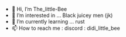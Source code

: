 - 👋 Hi, I’m The_little-Bee
- 👀 I’m interested in ... Black juicey men (jk)
- 🌱 I’m currently learning ... rust
- 📫 How to reach me : discord : didi_little_bee

<!---
Prodidi899/Prodidi899 is a ✨ special ✨ repository because its `README.md` (this file) appears on your GitHub profile.
You can click the Preview link to take a look at your changes.
--->
